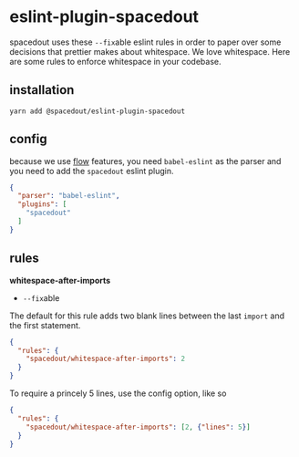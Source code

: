 # eslint-plugin-spacedout

spacedout uses these `--fix`able eslint rules in order to paper over some decisions that prettier makes about whitespace. We love whitespace. Here are some rules to enforce whitespace in your codebase.

## installation

```shell
yarn add @spacedout/eslint-plugin-spacedout
```

## config

because we use [flow](https://flow.org) features, you need `babel-eslint` as the parser and you need to add the `spacedout` eslint plugin.

```json
{
  "parser": "babel-eslint",
  "plugins": [
    "spacedout"
  ]
}
```

## rules

**whitespace-after-imports**

* `--fix`able

The default for this rule adds two blank lines between the last `import` and the first statement.

```json
{
  "rules": {
    "spacedout/whitespace-after-imports": 2
  }
}
```
To require a princely 5 lines, use the config option, like so

```json
{
  "rules": {
    "spacedout/whitespace-after-imports": [2, {"lines": 5}]
  }
}
```
